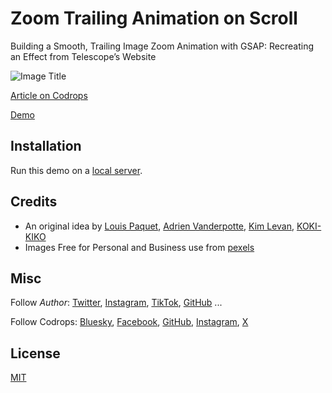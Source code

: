 # Zoom Trailing Animation on Scroll

Building a Smooth, Trailing Image Zoom Animation with GSAP: Recreating an Effect from Telescope’s Website

![Image Title](https://codrops-1f606.kxcdn.com/codrops/wp-content/uploads/2025/08/thumbnail.png?x45163")

[Article on Codrops](https://tympanus.net/codrops/2025/09/01/recreating-palmers-draggable-product-grid-with-gsap/)

[Demo](https://tympanus.net/Tutorials/PalmerDraggableGrid/)

## Installation

Run this demo on a [local server](https://developer.mozilla.org/en-US/docs/Learn/Common_questions/Tools_and_setup/set_up_a_local_testing_server).

## Credits

- An original idea by [Louis Paquet](https://louispaquet.com/), [Adrien Vanderpotte](https://avdp.xyz/), [Kim Levan](https://x.com/kimlevan), [KOKI-KIKO](https://www.koki-kiko.com/)
- Images Free for Personal and Business use from [pexels](https://www.pexels.com)

## Misc

Follow _Author_: [Twitter](https://x.com/jeycode_), [Instagram](https://www.instagram.com/jeycode__/), [TikTok](https://www.tiktok.com/@jeycode_), [GitHub](https://github.com/joffreysp) ...

Follow Codrops: [Bluesky](https://bsky.app/profile/codrops.bsky.social), [Facebook](http://www.facebook.com/codrops), [GitHub](https://github.com/codrops), [Instagram](https://www.instagram.com/codropsss/), [X](http://www.x.com/codrops)

## License

[MIT](LICENSE)
